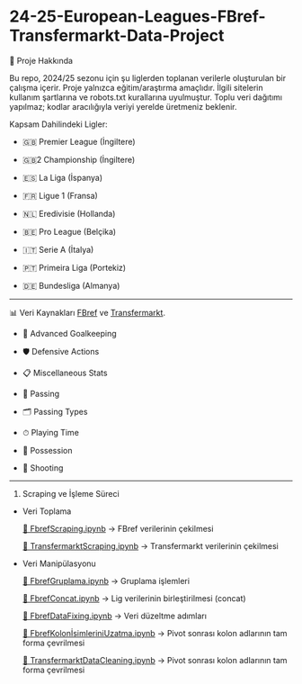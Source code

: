 
# 24-25-European-Leagues-FBref-Transfermarkt-Data-Project

📌 Proje Hakkında 

Bu repo, 2024/25 sezonu için şu liglerden toplanan verilerle oluşturulan bir çalışma içerir. Proje yalnızca eğitim/araştırma amaçlıdır. İlgili sitelerin kullanım şartlarına ve robots.txt kurallarına uyulmuştur. Toplu veri dağıtımı yapılmaz; kodlar aracılığıyla veriyi yerelde üretmeniz beklenir. 

Kapsam Dahilindeki Ligler:

- 🇬🇧 Premier League (İngiltere)

- 🇬🇧2 Championship (İngiltere)

- 🇪🇸 La Liga (İspanya)

- 🇫🇷 Ligue 1 (Fransa)

- 🇳🇱 Eredivisie (Hollanda)

- 🇧🇪 Pro League (Belçika)

- 🇮🇹 Serie A (İtalya)

- 🇵🇹 Primeira Liga (Portekiz)

- 🇩🇪 Bundesliga (Almanya)

--------------------------------------------------------------------
📊 Veri Kaynakları [FBref](https://fbref.com/) ve [Transfermarkt](https://www.transfermarkt.com/). 

- 🎯 Advanced Goalkeeping

- 🛡️ Defensive Actions

- 📋 Miscellaneous Stats

- 🎯 Passing

- 🗂 Passing Types

- ⏱ Playing Time

- 🔄 Possession

- 🎯 Shooting

------------------------------------------------------------------------

1.  Scraping ve İşleme Süreci

- Veri Toplama

  [📄 FbrefScraping.ipynb](FbrefScraping.ipynb) → FBref verilerinin çekilmesi
  
  [📄 TransfermarktScraping.ipynb](TransfermarktScraping.ipynb) → Transfermarkt verilerinin çekilmesi

- Veri Manipülasyonu
    
    [📄 FbrefGruplama.ipynb](notebooks/FbrefGruplama.ipynb) → Gruplama işlemleri
  
    [📄 FbrefConcat.ipynb](notebooks/FbrefConcat.ipynb) → Lig verilerinin birleştirilmesi (concat)
  
    [📄 FbrefDataFixing.ipynb](notebooks/FbrefDataFixing.ipynb) → Veri düzeltme adımları
  
    [📄 FbrefKolonİsimleriniUzatma.ipynb](notebooks/FbrefKolonİsimleriniUzatma.ipynb) → Pivot sonrası kolon adlarının tam forma çevrilmesi

    [📄 TransfermarktDataCleaning.ipynb](notebooks/TransfermarktDataCleaning.ipynb) → Pivot sonrası kolon adlarının tam forma çevrilmesi
